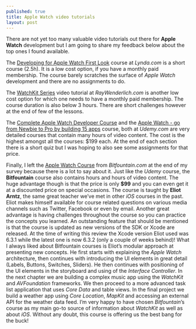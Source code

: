 ```yaml
---
published: true
title: Apple Watch video tutorials
layout: post
---
```

There are not yet too many valuable video tutorials out there for __Apple Watch__ development but I am going to share my feedback below about the top ones I found available. 

The [Developing for Apple Watch First Look](http://www.lynda.com/WatchKit-tutorials/Developing-Apple-Watch-First-Look/382584-2.html) course at _Lynda.com_ is a short course (2.5h). It is a low cost option, if you have a monthly paid membership. The course barely scratches the surface of _Apple Watch_ development and there are no assignments to do. 

The [WatchKit Series](http://www.raywenderlich.com/video-tutorials#watchkit) video tutorial at _RayWenderlich.com_ is another low cost option for which one needs to have a monthly paid membership. The course duration is also below 3 hours. There are short challenges however at the end of few of the lessons. 

The [Complete Apple Watch Developer Course](https://www.udemy.com/complete-apple-watch-developer-course/) and the [Apple Watch - go from Newbie to Pro by building 15 apps](https://www.udemy.com/how-to-make-a-freaking-apple-watch-app-with-swift-tutorial/) course, both at _Udemy.com_ are very detailed courses that contain many hours of video content. The cost is the highest amongst all the courses: $199 each. At the end of each section there is a short quiz but I was hoping to also see some assignments for that price.

Finally, I left the [Apple Watch Course](http://www.bitfountain.io/courses/iwatch-course) from _Bitfountain.com_ at the end of my survey because there is a lot to say about it. Just like the _Udemy_ course, the __Bitfountain__ course also contains hours and hours of video content. The huge advantage though is that the price is only __$99__ and you can even get it at a discounted price on special occasions. The course is taught by __Eliot Arntz__, the same great teacher we’ve met in other _iOS_ courses in the past. Eliot makes himself available for course related questions on various media channels such as Twitter, Facebook or even by email. Another great advantage is having challenges throughout the course so you can practice the concepts you learned. An outstanding feature that should be mentioned is that the course is updated as new versions of the SDK or Xcode are released. At the time of writing this review the Xcode version Eliot used was 6.3.1 while the latest one is now 6.3.2 (only a couple of weeks behind)! What I always liked about Bitfountain courses is Eliot’s modular approach at presenting new concepts. He first starts with explaining the _Apple Watch_ architecture, then continues with introducing the UI elements in great detail (Labels, Buttons, Switches, Sliders). He then continues with positioning of the UI elements in the storyboard and using of the _Interface Controller_. In the next chapter we are building a complex music app using the _WatchKit_ and _AVFoundation_ frameworks. We then proceed to a more advanced task list application that uses _Core Data_ and table views. In the final project we build a weather app using _Core Location_, _MapKit_ and accessing an external API for the weather data feed. I’m very happy to have chosen _Bitfountain_’s course as my main go-to source of information about _WatchKit_ as well as about _iOS_. Without any doubt, this course is offering us the best bang for the buck!